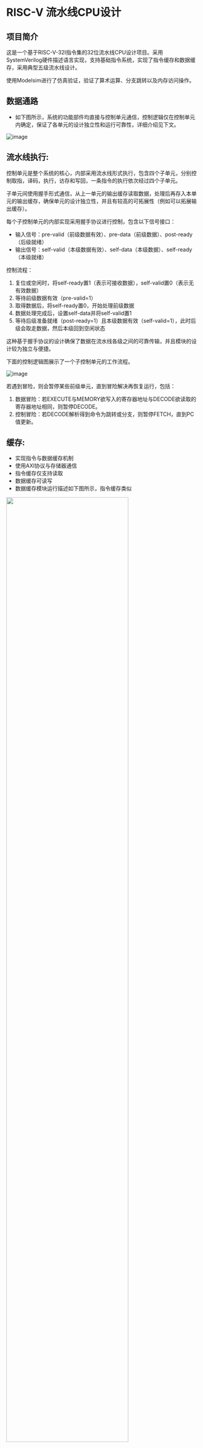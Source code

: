 # RISC-V 流水线CPU设计

## 项目简介
这是一个基于RISC-V-32I指令集的32位流水线CPU设计项目。采用SystemVerilog硬件描述语言实现，支持基础指令系统，实现了指令缓存和数据缓存，采用典型五级流水线设计。

使用Modelsim进行了仿真验证，验证了算术运算、分支跳转以及内存访问操作。


## **数据通路**
  - 如下图所示，系统的功能部件均直接与控制单元通信，控制逻辑仅在控制单元内确定，保证了各单元的设计独立性和运行可靠性，详细介绍见下文。

  ![image](https://github.com/user-attachments/assets/af1d61ff-fc9c-4dd3-a420-8fe2b73fda86)


## **流水线执行**: 

控制单元是整个系统的核心，内部采用流水线形式执行，包含四个子单元，分别控制取指，译码，执行，访存和写回，一条指令的执行依次经过四个子单元。

子单元间使用握手形式通信，从上一单元的输出缓存读取数据，处理后再存入本单元的输出缓存，确保单元的设计独立性，并且有较高的可拓展性（例如可以拓展输出缓存）。

每个子控制单元的内部实现采用握手协议进行控制，包含以下信号接口：
   - 输入信号：pre-valid（前级数据有效）、pre-data（前级数据）、post-ready（后级就绪）
   - 输出信号：self-valid（本级数据有效）、self-data（本级数据）、self-ready（本级就绪）

控制流程：
   1. 复位或空闲时，将self-ready置1（表示可接收数据），self-valid置0（表示无有效数据）
   2. 等待前级数据有效（pre-valid=1）
   3. 取得数据后，将self-ready置0，开始处理前级数据
   4. 数据处理完成后，设置self-data并将self-valid置1
   5. 等待后级准备就绪（post-ready=1）且本级数据有效（self-valid=1），此时后级会取走数据，然后本级回到空闲状态

这种基于握手协议的设计确保了数据在流水线各级之间的可靠传输，并且模块的设计较为独立与便捷。

下面的控制逻辑图展示了一个子控制单元的工作流程。

![image](https://github.com/user-attachments/assets/116491fb-fed1-4cee-a630-e25f843d563e)

若遇到冒险，则会暂停某些前级单元，直到冒险解决再恢复运行，包括：
  1. 数据冒险：若EXECUTE与MEMORY欲写入的寄存器地址与DECODE欲读取的寄存器地址相同，则暂停DECODE。
  2. 控制冒险：若DECODE解析得到命令为跳转或分支，则暂停FETCH，直到PC值更新。
     
## **缓存**: 
  - 实现指令与数据缓存机制
  - 使用AXI协议与存储器通信
  - 指令缓存仅支持读取
  - 数据缓存可读写
  - 数据缓存模块运行描述如下图所示，指令缓存类似
  <img src="https://github.com/user-attachments/assets/d87043b4-989d-453e-8d69-1aa2a2666901" width="80%">
